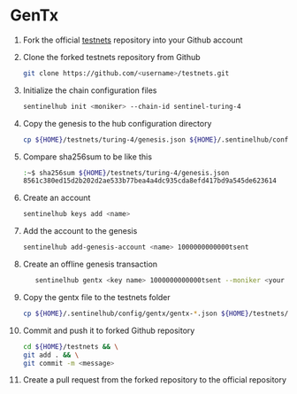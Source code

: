 # GenTx

1. Fork the official [testnets](https://github.com/sentinel-official/testnets "testnets") repository into your Github account

2. Clone the forked testnets repository from Github

   ```sh
   git clone https://github.com/<username>/testnets.git
   ```

3. Initialize the chain configuration files

   ```sh
   sentinelhub init <moniker> --chain-id sentinel-turing-4
   ```

4. Copy the genesis to the hub configuration directory

   ```sh
   cp ${HOME}/testnets/turing-4/genesis.json ${HOME}/.sentinelhub/config/
   ```

5. Compare sha256sum to be like this

   ```sh
   :~$ sha256sum ${HOME}/testnets/turing-4/genesis.json
   8561c380ed15d2b202d2ae533b77bea4a4dc935cda8efd417bd9a545de623614
   ```

6. Create an account

   ```sh
   sentinelhub keys add <name>
   ```

7. Add the account to the genesis

   ```sh
   sentinelhub add-genesis-account <name> 1000000000000tsent
   ```

8. Create an offline genesis transaction

   ```sh
      sentinelhub gentx <key name> 1000000000000tsent --moniker <your moniker> --commission-rate 0.1 --commission-max-rate 0.2 --commission-max-change-rate 0.01 --chain-id sentinel-turing-4
   ```

9. Copy the gentx file to the testnets folder

   ```sh
   cp ${HOME}/.sentinelhub/config/gentx/gentx-*.json ${HOME}/testnets/turing-4/gentx/
   ```

10. Commit and push it to forked Github repository

    ```sh
    cd ${HOME}/testnets && \
    git add . && \
    git commit -m <message>
    ```

11. Create a pull request from the forked repository to the official repository
